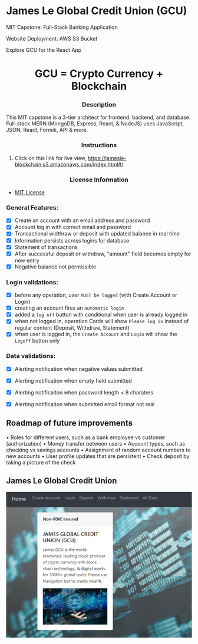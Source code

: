# James Le Global Credit Union (GCU)

MIT Capstone: Full-Stack Banking Application

Website Deployment: AWS S3 Bucket

Explore GCU for the React App

# <div align="center">GCU = Crypto Currency + Blockchain</div>


### <div align="center">Description</div>

This MIT capstone is a 3-tier architect for frontend, backend, and database.
Full-stack MERN (MongoDB, Express, React, & NodeJS) uses JavaScript, JSON, React, Formik, API & more. 

### <div align="center">Instructions</div>
 1. Click on this link for live view, https://jamesle-blockchain.s3.amazonaws.com/index.html#/

 
### <div align="center">License Information</div>
 - [MIT License](https://mit-license.org/)


### General Features:

- [x] Create an account with an email address and password
- [x] Account log in with correct email and password
- [x] Transactional widthraw or deposit with updated balance in real time
- [x] Information persists across logins for database
- [x] Statement of transactions
- [x] After successful deposit or withdraw, "amount" field becomes empty for new entry
- [x] Negative balance not permissible

### Login validations:
- [x] before any operation, user `MUST be logged` (with Create Account or Login)
- [x] creating an account fires an `automatic login`
- [x] added a `log off` button with conditional when user is already logged in
- [x] when not logged in, operation Cards will show `Please log in` instead of regular content (Deposit, Withdraw, Statement)
- [x] when user is logged in, the `Create Account` and `Login` will show the `Logoff` button only

### Data validations:
- [x] Alerting notification when negative values submitted 
- [x] Alerting notification when empty field submitted
- [x] Alerting notificaiton when password length < 8 charaters
- [x] Alerting notificaiton when submitted email format not real 


## Roadmap of future improvements
•	Roles for different users, such as a bank employee vs customer (authorization)
•	Money transfer between users
•	Account types, such as checking vs savings accounts
•	Assignment of random account numbers to new accounts
•	User profile updates that are persistent
•	Check deposit by taking a picture of the check
 
 

## James Le Global Credit Union
![Image of James GCU](GCU.jpg)
